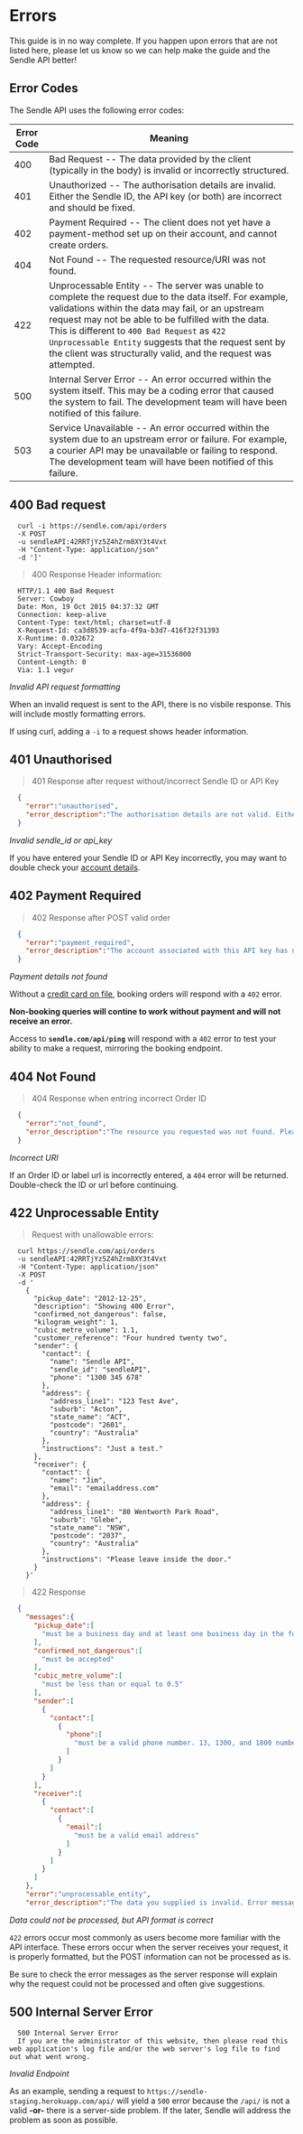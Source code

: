# Errors

<aside class="success">This guide is in no way complete. If you happen upon errors that are not listed here, please let us know so we can help make the guide and the Sendle API better!</aside>

## Error Codes

The Sendle API uses the following error codes:

Error Code | Meaning
---------- | -------
400 | Bad Request -- The data provided by the client (typically in the body) is invalid or incorrectly structured.
401 | Unauthorized -- The authorisation details are invalid. Either the Sendle ID, the API key (or both) are incorrect and should be fixed.
402 | Payment Required -- The client does not yet have a payment-method set up on their account, and cannot create orders.
404 | Not Found -- The requested resource/URI was not found.
422 | Unprocessable Entity -- The server was unable to complete the request due to the data itself. For example, validations within the data may fail, or an upstream request may not be able to be fulfilled with the data. This is different to `400 Bad Request` as `422 Unprocessable Entity` suggests that the request sent by the client was structurally valid, and the request was attempted.
500 | Internal Server Error -- An error occurred within the system itself. This may be a coding error that caused the system to fail. The development team will have been notified of this failure.
503 | Service Unavailable -- An error occurred within the system due to an upstream error or failure. For example, a courier API may be unavailable or failing to respond.  The development team will have been notified of this failure.

## 400 Bad request

```shell
  curl -i https://sendle.com/api/orders
  -X POST
  -u sendleAPI:42RRTjYz5Z4hZrm8XY3t4Vxt
  -H "Content-Type: application/json" 
  -d ']'
```
> 400 Response Header information:

```
  HTTP/1.1 400 Bad Request
  Server: Cowboy
  Date: Mon, 19 Oct 2015 04:37:32 GMT
  Connection: keep-alive
  Content-Type: text/html; charset=utf-8
  X-Request-Id: ca3d8539-acfa-4f9a-b3d7-416f32f31393
  X-Runtime: 0.032672
  Vary: Accept-Encoding
  Strict-Transport-Security: max-age=31536000
  Content-Length: 0
  Via: 1.1 vegur
```

*Invalid API request formatting*

When an invalid request is sent to the API, there is no visbile response. This will include mostly formatting errors.

<aside class='success'>If using curl, adding a <code>-i</code> to a request shows header information.</aside>

## 401 Unauthorised

> 401 Response after request without/incorrect Sendle ID or API Key

```json
  {
    "error":"unauthorised",
    "error_description":"The authorisation details are not valid. Either the Sendle ID or API key are incorrect."
  }
```

*Invalid sendle_id or api_key*

If you have entered your Sendle ID or API Key incorrectly, you may want to double check your [account details](#getting-started).


## 402 Payment Required

> 402 Response after POST valid order

```json
  {
    "error":"payment_required",
    "error_description":"The account associated with this API key has no method of payment. Please go to your Account Settings in your Sendle Dashboard and add a payment method."
  }
```

*Payment details not found*

Without a [credit card on file](#set-up-payments), booking orders will respond with a `402` error.

**Non-booking queries will contine to work without payment and will not receive an error.**

<aside class='notice'>Access to <strong><code>sendle.com/api/ping</code></strong> will respond with a <code>402</code> error to test your ability to make a request, mirroring the booking endpoint.</aside>

## 404 Not Found
> 404 Response when entring incorrect Order ID

```json
  {
    "error":"not_found",
    "error_description":"The resource you requested was not found. Please check the URI and try again."
  }
```

*Incorrect URI*

If an Order ID or label url is incorrectly entered, a `404` error will be returned. Double-check the ID or url before continuing.

## 422 Unprocessable Entity
> Request with unallowable errors:

```shell
  curl https://sendle.com/api/orders
  -u sendleAPI:42RRTjYz5Z4hZrm8XY3t4Vxt
  -H "Content-Type: application/json"
  -X POST
  -d '
    {
      "pickup_date": "2012-12-25",
      "description": "Showing 400 Error",
      "confirmed_not_dangerous": false,
      "kilogram_weight": 1,
      "cubic_metre_volume": 1.1,
      "customer_reference": "Four hundred twenty two",
      "sender": {
        "contact": {
          "name": "Sendle API",
          "sendle_id": "sendleAPI",
          "phone": "1300 345 678"
        },
        "address": {
          "address_line1": "123 Test Ave",
          "suburb": "Acton",
          "state_name": "ACT",
          "postcode": "2601",
          "country": "Australia"
        }, 
        "instructions": "Just a test."
      }, 
      "receiver": {
        "contact": {
          "name": "Jim",
          "email": "emailaddress.com"
        }, 
        "address": {
          "address_line1": "80 Wentworth Park Road",
          "suburb": "Glebe",
          "state_name": "NSW",
          "postcode": "2037",
          "country": "Australia"
        },
        "instructions": "Please leave inside the door."
      }
    }'
```
> 422 Response

```json
  {
    "messages":{
      "pickup_date":[
        "must be a business day and at least one business day in the future."
      ],
      "confirmed_not_dangerous":[
        "must be accepted"
      ],
      "cubic_metre_volume":[
        "must be less than or equal to 0.5"
      ],
      "sender":[
        {
          "contact":[
            {
              "phone":[
                "must be a valid phone number. 13, 1300, and 1800 numbers are not allowed."
              ]
            }
          ]
        }
      ],
      "receiver":[
        {
          "contact":[
            {
              "email":[
                "must be a valid email address"
              ]
            }
          ]
        }
      ]
    },
    "error":"unprocessable_entity",
    "error_description":"The data you supplied is invalid. Error messages are in the messages section. Please fix those fields and try again."
```

*Data could not be processed, but API format is correct*

`422` errors occur most commonly as users become more familiar with the API interface. These errors occur when the server receives your request, it is properly formatted, but the POST information can not be processed as is.

Be sure to check the error messages as the server response will explain why the request could not be processed and often give suggestions.


## 500 Internal Server Error

```
  500 Internal Server Error
  If you are the administrator of this website, then please read this web application's log file and/or the web server's log file to find out what went wrong.
```

*Invalid Endpoint*

As an example, sending a request to `https://sendle-staging.herokuapp.com/api/` will yield a `500` error because the `/api/` is not a valid **-or-** there is a server-side problem. If the later, Sendle will address the problem as soon as possible.

